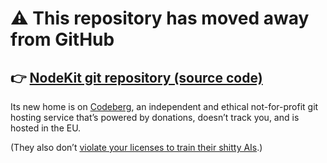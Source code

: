 # ⚠️ This repository has moved away from GitHub

## 👉️ [NodeKit git repository (source code)](https://codeberg.org/nodekit/app)

Its new home is on [Codeberg](https://codeberg.org/), an independent and ethical not-for-profit git hosting service that’s powered by donations, doesn’t track you, and is hosted in the EU. 

(They also don’t [violate your licenses to train their shitty AIs](https://mastodon.ar.al/@aral/106500204227978913).)
